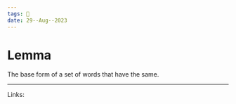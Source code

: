 ```yaml
---
tags: 🌱
date: 29--Aug--2023
---
```


# Lemma

The base form of a set of words that have the same.

---
Links: 